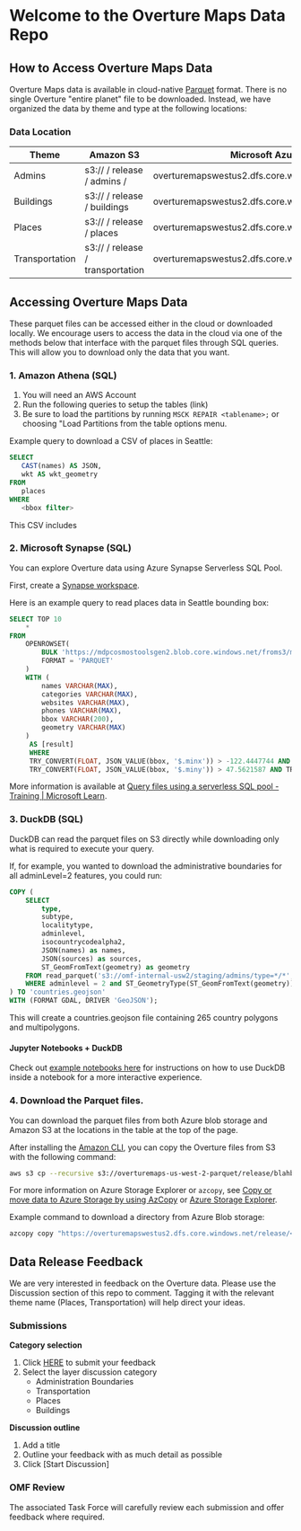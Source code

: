 # Welcome to the Overture Maps Data Repo

## How to Access Overture Maps Data

Overture Maps data is available in cloud-native [Parquet](https://parquet.apache.org/docs/) format. There is no single Overture "entire planet" file to be downloaded. Instead, we have organized the data by theme and type at the following locations:

### Data Location
|Theme| Amazon S3 | Microsoft Azure |
|-----|--------|----|
|Admins| s3://<bucket> / release / admins /| overturemapswestus2.dfs.core.windows.net/release/ |
|Buildings| s3://<bucket> / release / buildings | overturemapswestus2.dfs.core.windows.net/release/ |
|Places| s3://<bucket> / release / places | overturemapswestus2.dfs.core.windows.net/release/ |
|Transportation| s3://<bucket> / release / transportation | overturemapswestus2.dfs.core.windows.net/release/ |

## Accessing Overture Maps Data
These parquet files can be accessed either in the cloud or downloaded locally. We encourage users to access the data in the cloud via one of the methods below that interface with the parquet files through SQL queries. This will allow you to download only the data that you want.

### 1. Amazon Athena (SQL)
1. You will need an AWS Account
2. Run the following queries to setup the tables (link)
3. Be sure to load the partitions by running `MSCK REPAIR <tablename>;` or choosing "Load Partitions from the table options menu.

Example query to download a CSV of places in Seattle:

```sql
SELECT
   CAST(names) AS JSON,
   wkt AS wkt_geometry
FROM
   places
WHERE
   <bbox filter>
```

This CSV includes


### 2. Microsoft Synapse (SQL)
You can explore Overture data using Azure Synapse Serverless SQL Pool.

First, create a [Synapse workspace](https://learn.microsoft.com/en-us/azure/synapse-analytics/get-started-create-workspace).

Here is an example query to read places data in Seattle bounding box:

```sql
SELECT TOP 10
    *
FROM
    OPENROWSET(
        BULK 'https://mdpcosmostoolsgen2.blob.core.windows.net/froms3/m5places/type=place/*',
        FORMAT = 'PARQUET'
    )
    WITH (
        names VARCHAR(MAX),
        categories VARCHAR(MAX),
        websites VARCHAR(MAX),
        phones VARCHAR(MAX),
        bbox VARCHAR(200),
        geometry VARCHAR(MAX)
    )
     AS [result]
     WHERE
     TRY_CONVERT(FLOAT, JSON_VALUE(bbox, '$.minx')) > -122.4447744 AND TRY_CONVERT(FLOAT, JSON_VALUE(bbox, '$.maxx')) < -122.2477071 AND
     TRY_CONVERT(FLOAT, JSON_VALUE(bbox, '$.miny')) > 47.5621587 AND TRY_CONVERT(FLOAT, JSON_VALUE(bbox, '$.maxy')) < 47.7120663
```

More information is available at [Query files using a serverless SQL pool - Training | Microsoft Learn](https://learn.microsoft.com/en-us/training/modules/query-data-lake-using-azure-synapse-serverless-sql-pools/3-query-files).

### 3. DuckDB (SQL)
DuckDB can read the parquet files on S3 directly while downloading only what is required to execute your query.

If, for example, you wanted to download the administrative boundaries for all adminLevel=2 features, you could run:

```sql
COPY (
    SELECT
        type,
        subtype,
        localitytype,
        adminlevel,
        isocountrycodealpha2,
        JSON(names) as names,
        JSON(sources) as sources,
        ST_GeomFromText(geometry) as geometry
    FROM read_parquet('s3://omf-internal-usw2/staging/admins/type=*/*', filename=true, hive_partitioning=1)
    WHERE adminlevel = 2 and ST_GeometryType(ST_GeomFromText(geometry)) IN ('POLYGON','MULTIPOLYGON')
) TO 'countries.geojson'
WITH (FORMAT GDAL, DRIVER 'GeoJSON');
```
This will create a countries.geojson file containing 265 country polygons and multipolygons.

#### Jupyter Notebooks + DuckDB
Check out [example notebooks here]() for instructions on how to use DuckDB inside a notebook for a more interactive experience.


### 4. Download the Parquet files.
You can download the parquet files from both Azure blob storage and Amazon S3 at the locations in the table at the top of the page.

After installing the [Amazon CLI](https://docs.aws.amazon.com/cli/latest/userguide/getting-started-install.html), you can copy the Overture files from S3 with the following command:
```bash
aws s3 cp --recursive s3://overturemaps-us-west-2-parquet/release/blahblah/ [LOCAL_PATH]
```

For more information on Azure Storage Explorer or `azcopy`, see [Copy or move data to Azure Storage by using AzCopy](https://learn.microsoft.com/en-us/azure/storage/common/storage-use-azcopy-v10?toc=%2Fazure%2Fstorage%2Fblobs%2Ftoc.json&bc=%2Fazure%2Fstorage%2Fblobs%2Fbreadcrumb%2Ftoc.json#download-azcopy) or
[Azure Storage Explorer](https://azure.microsoft.com/en-us/products/storage/storage-explorer/).

Example command to download a directory from Azure Blob storage:

```bash
azcopy copy "https://overturemapswestus2.dfs.core.windows.net/release/<<directory path>>" "<<local directory path>>"  --recursive```
```







## Data Release Feedback
We are very interested in feedback on the Overture data. Please use the Discussion section of this repo to comment. Tagging it with the relevant theme name (Places, Transportation) will help direct your ideas.

### Submissions

**Category selection**
1. Click [HERE](https://github.com/OvertureMaps/data/discussions/new/choose) to submit your feedback
2. Select the layer discussion category
   - Administration Boundaries
   - Transportation
   - Places
   - Buildings

**Discussion outline**
1. Add a title
2. Outline your feedback with as much detail as possible
3. Click [Start Discussion]

### OMF Review
The associated Task Force will carefully review each submission and offer feedback where required.
